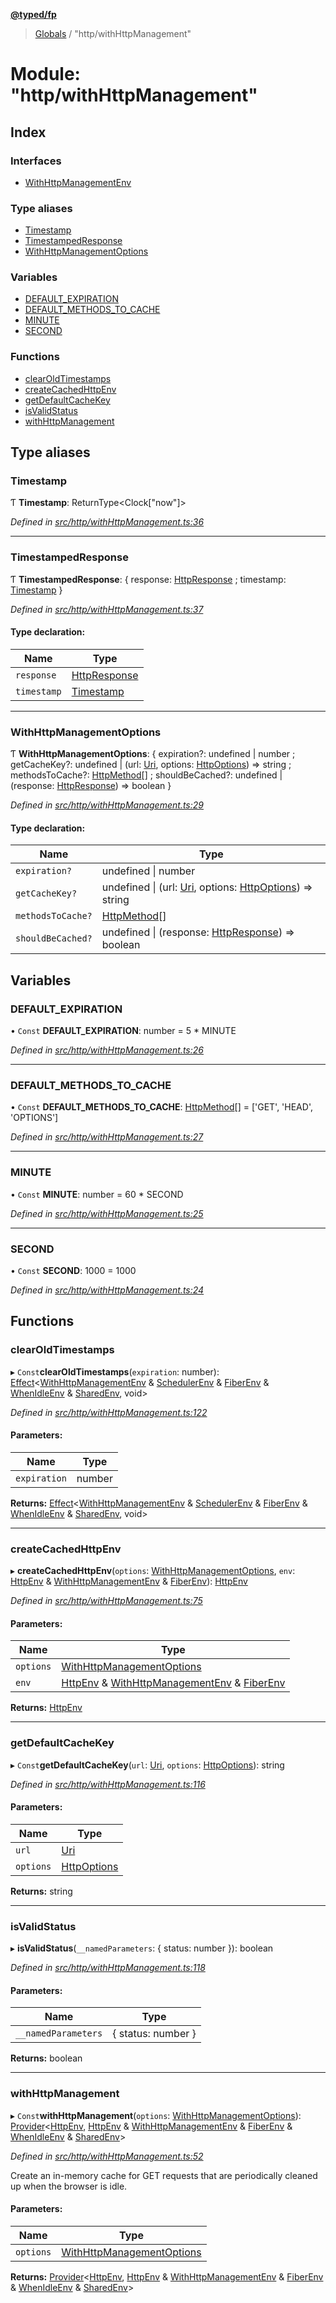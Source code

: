 **[@typed/fp](../README.md)**

> [Globals](../globals.md) / "http/withHttpManagement"

# Module: "http/withHttpManagement"

## Index

### Interfaces

* [WithHttpManagementEnv](../interfaces/_http_withhttpmanagement_.withhttpmanagementenv.md)

### Type aliases

* [Timestamp](_http_withhttpmanagement_.md#timestamp)
* [TimestampedResponse](_http_withhttpmanagement_.md#timestampedresponse)
* [WithHttpManagementOptions](_http_withhttpmanagement_.md#withhttpmanagementoptions)

### Variables

* [DEFAULT\_EXPIRATION](_http_withhttpmanagement_.md#default_expiration)
* [DEFAULT\_METHODS\_TO\_CACHE](_http_withhttpmanagement_.md#default_methods_to_cache)
* [MINUTE](_http_withhttpmanagement_.md#minute)
* [SECOND](_http_withhttpmanagement_.md#second)

### Functions

* [clearOldTimestamps](_http_withhttpmanagement_.md#clearoldtimestamps)
* [createCachedHttpEnv](_http_withhttpmanagement_.md#createcachedhttpenv)
* [getDefaultCacheKey](_http_withhttpmanagement_.md#getdefaultcachekey)
* [isValidStatus](_http_withhttpmanagement_.md#isvalidstatus)
* [withHttpManagement](_http_withhttpmanagement_.md#withhttpmanagement)

## Type aliases

### Timestamp

Ƭ  **Timestamp**: ReturnType\<Clock[\"now\"]>

*Defined in [src/http/withHttpManagement.ts:36](https://github.com/TylorS/typed-fp/blob/8639976/src/http/withHttpManagement.ts#L36)*

___

### TimestampedResponse

Ƭ  **TimestampedResponse**: { response: [HttpResponse](../interfaces/_http_httpresponse_.httpresponse.md) ; timestamp: [Timestamp](_http_withhttpmanagement_.md#timestamp)  }

*Defined in [src/http/withHttpManagement.ts:37](https://github.com/TylorS/typed-fp/blob/8639976/src/http/withHttpManagement.ts#L37)*

#### Type declaration:

Name | Type |
------ | ------ |
`response` | [HttpResponse](../interfaces/_http_httpresponse_.httpresponse.md) |
`timestamp` | [Timestamp](_http_withhttpmanagement_.md#timestamp) |

___

### WithHttpManagementOptions

Ƭ  **WithHttpManagementOptions**: { expiration?: undefined \| number ; getCacheKey?: undefined \| (url: [Uri](_uri_exports_.uri.md), options: [HttpOptions](_http_httpenv_.md#httpoptions)) => string ; methodsToCache?: [HttpMethod](_http_httpmethod_.md#httpmethod)[] ; shouldBeCached?: undefined \| (response: [HttpResponse](../interfaces/_http_httpresponse_.httpresponse.md)) => boolean  }

*Defined in [src/http/withHttpManagement.ts:29](https://github.com/TylorS/typed-fp/blob/8639976/src/http/withHttpManagement.ts#L29)*

#### Type declaration:

Name | Type |
------ | ------ |
`expiration?` | undefined \| number |
`getCacheKey?` | undefined \| (url: [Uri](_uri_exports_.uri.md), options: [HttpOptions](_http_httpenv_.md#httpoptions)) => string |
`methodsToCache?` | [HttpMethod](_http_httpmethod_.md#httpmethod)[] |
`shouldBeCached?` | undefined \| (response: [HttpResponse](../interfaces/_http_httpresponse_.httpresponse.md)) => boolean |

## Variables

### DEFAULT\_EXPIRATION

• `Const` **DEFAULT\_EXPIRATION**: number = 5 * MINUTE

*Defined in [src/http/withHttpManagement.ts:26](https://github.com/TylorS/typed-fp/blob/8639976/src/http/withHttpManagement.ts#L26)*

___

### DEFAULT\_METHODS\_TO\_CACHE

• `Const` **DEFAULT\_METHODS\_TO\_CACHE**: [HttpMethod](_http_httpmethod_.md#httpmethod)[] = ['GET', 'HEAD', 'OPTIONS']

*Defined in [src/http/withHttpManagement.ts:27](https://github.com/TylorS/typed-fp/blob/8639976/src/http/withHttpManagement.ts#L27)*

___

### MINUTE

• `Const` **MINUTE**: number = 60 * SECOND

*Defined in [src/http/withHttpManagement.ts:25](https://github.com/TylorS/typed-fp/blob/8639976/src/http/withHttpManagement.ts#L25)*

___

### SECOND

• `Const` **SECOND**: 1000 = 1000

*Defined in [src/http/withHttpManagement.ts:24](https://github.com/TylorS/typed-fp/blob/8639976/src/http/withHttpManagement.ts#L24)*

## Functions

### clearOldTimestamps

▸ `Const`**clearOldTimestamps**(`expiration`: number): [Effect](_effect_effect_.effect.md)\<[WithHttpManagementEnv](../interfaces/_http_withhttpmanagement_.withhttpmanagementenv.md) & [SchedulerEnv](../interfaces/_scheduler_schedulerenv_.schedulerenv.md) & [FiberEnv](../interfaces/_fiber_fiberenv_.fiberenv.md) & [WhenIdleEnv](../interfaces/_dom_whenidle_.whenidleenv.md) & [SharedEnv](../interfaces/_shared_core_services_sharedenv_.sharedenv.md), void>

*Defined in [src/http/withHttpManagement.ts:122](https://github.com/TylorS/typed-fp/blob/8639976/src/http/withHttpManagement.ts#L122)*

#### Parameters:

Name | Type |
------ | ------ |
`expiration` | number |

**Returns:** [Effect](_effect_effect_.effect.md)\<[WithHttpManagementEnv](../interfaces/_http_withhttpmanagement_.withhttpmanagementenv.md) & [SchedulerEnv](../interfaces/_scheduler_schedulerenv_.schedulerenv.md) & [FiberEnv](../interfaces/_fiber_fiberenv_.fiberenv.md) & [WhenIdleEnv](../interfaces/_dom_whenidle_.whenidleenv.md) & [SharedEnv](../interfaces/_shared_core_services_sharedenv_.sharedenv.md), void>

___

### createCachedHttpEnv

▸ **createCachedHttpEnv**(`options`: [WithHttpManagementOptions](_http_withhttpmanagement_.md#withhttpmanagementoptions), `env`: [HttpEnv](../interfaces/_http_httpenv_.httpenv.md) & [WithHttpManagementEnv](../interfaces/_http_withhttpmanagement_.withhttpmanagementenv.md) & [FiberEnv](../interfaces/_fiber_fiberenv_.fiberenv.md)): [HttpEnv](../interfaces/_http_httpenv_.httpenv.md)

*Defined in [src/http/withHttpManagement.ts:75](https://github.com/TylorS/typed-fp/blob/8639976/src/http/withHttpManagement.ts#L75)*

#### Parameters:

Name | Type |
------ | ------ |
`options` | [WithHttpManagementOptions](_http_withhttpmanagement_.md#withhttpmanagementoptions) |
`env` | [HttpEnv](../interfaces/_http_httpenv_.httpenv.md) & [WithHttpManagementEnv](../interfaces/_http_withhttpmanagement_.withhttpmanagementenv.md) & [FiberEnv](../interfaces/_fiber_fiberenv_.fiberenv.md) |

**Returns:** [HttpEnv](../interfaces/_http_httpenv_.httpenv.md)

___

### getDefaultCacheKey

▸ `Const`**getDefaultCacheKey**(`url`: [Uri](_uri_exports_.uri.md), `options`: [HttpOptions](_http_httpenv_.md#httpoptions)): string

*Defined in [src/http/withHttpManagement.ts:116](https://github.com/TylorS/typed-fp/blob/8639976/src/http/withHttpManagement.ts#L116)*

#### Parameters:

Name | Type |
------ | ------ |
`url` | [Uri](_uri_exports_.uri.md) |
`options` | [HttpOptions](_http_httpenv_.md#httpoptions) |

**Returns:** string

___

### isValidStatus

▸ **isValidStatus**(`__namedParameters`: { status: number  }): boolean

*Defined in [src/http/withHttpManagement.ts:118](https://github.com/TylorS/typed-fp/blob/8639976/src/http/withHttpManagement.ts#L118)*

#### Parameters:

Name | Type |
------ | ------ |
`__namedParameters` | { status: number  } |

**Returns:** boolean

___

### withHttpManagement

▸ `Const`**withHttpManagement**(`options`: [WithHttpManagementOptions](_http_withhttpmanagement_.md#withhttpmanagementoptions)): [Provider](_effect_provide_.md#provider)\<[HttpEnv](../interfaces/_http_httpenv_.httpenv.md), [HttpEnv](../interfaces/_http_httpenv_.httpenv.md) & [WithHttpManagementEnv](../interfaces/_http_withhttpmanagement_.withhttpmanagementenv.md) & [FiberEnv](../interfaces/_fiber_fiberenv_.fiberenv.md) & [WhenIdleEnv](../interfaces/_dom_whenidle_.whenidleenv.md) & [SharedEnv](../interfaces/_shared_core_services_sharedenv_.sharedenv.md)>

*Defined in [src/http/withHttpManagement.ts:52](https://github.com/TylorS/typed-fp/blob/8639976/src/http/withHttpManagement.ts#L52)*

Create an in-memory cache for GET requests that are periodically cleaned up when the browser
is idle.

#### Parameters:

Name | Type |
------ | ------ |
`options` | [WithHttpManagementOptions](_http_withhttpmanagement_.md#withhttpmanagementoptions) |

**Returns:** [Provider](_effect_provide_.md#provider)\<[HttpEnv](../interfaces/_http_httpenv_.httpenv.md), [HttpEnv](../interfaces/_http_httpenv_.httpenv.md) & [WithHttpManagementEnv](../interfaces/_http_withhttpmanagement_.withhttpmanagementenv.md) & [FiberEnv](../interfaces/_fiber_fiberenv_.fiberenv.md) & [WhenIdleEnv](../interfaces/_dom_whenidle_.whenidleenv.md) & [SharedEnv](../interfaces/_shared_core_services_sharedenv_.sharedenv.md)>
